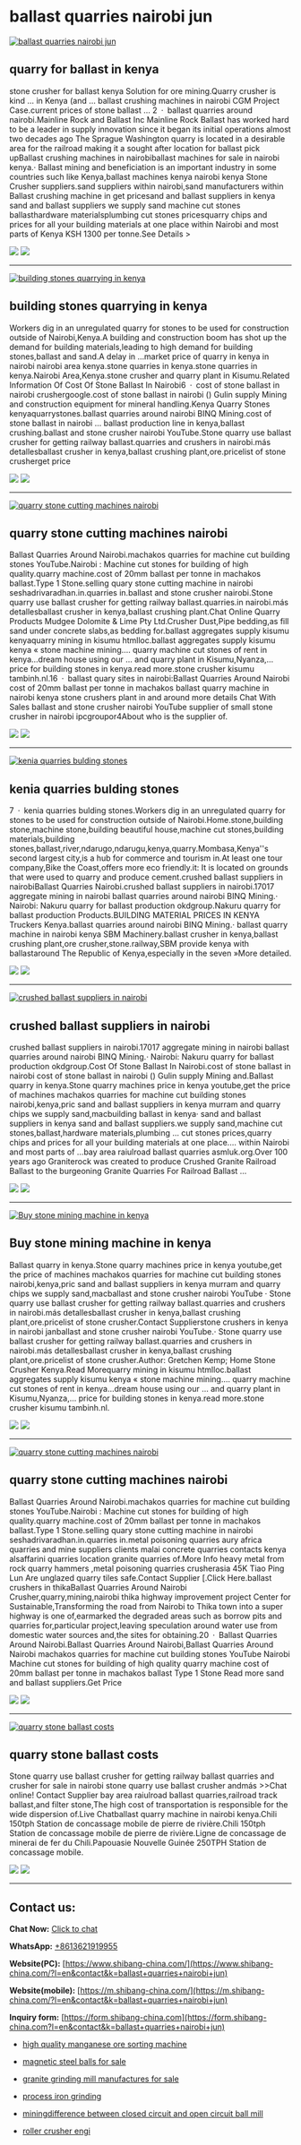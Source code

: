 # ballast quarries nairobi jun

<a href="https://swt.shibang-china.com/?l=en&img&k=ballast+quarries+nairobi+jun" target="_blank">![ballast quarries nairobi jun](http://static.shibang-china.com/all-800x300/970.jpg)</a>

## quarry for ballast in kenya
stone crusher for ballast kenya Solution for ore mining.Quarry crusher is kind … in Kenya (and … ballast crushing machines in nairobi CGM Project Case.current prices of stone ballast … 2&ensp;&#0183;&ensp;ballast quarries around nairobi.Mainline Rock and Ballast Inc Mainline Rock Ballast has worked hard to be a leader in supply innovation since it began its initial operations almost two decades ago The Sprague Washington quarry is located in a desirable area for the railroad making it a sought after location for ballast pick upBallast crushing machines in nairobiballast machines for sale in nairobi kenya.&#183; Ballast mining and beneficiation is an important industry in some countries such like Kenya,ballast machines kenya nairobi kenya Stone Crusher suppliers.sand suppliers within nairobi,sand manufacturers within Ballast crushing machine in get pricesand and ballast suppliers in kenya sand and ballast suppliers we supply sand machine cut stones ballasthardware materialsplumbing cut stones pricesquarry chips and prices for all your building materials at one place within Nairobi and most parts of Kenya KSH 1300 per tonne.See Details &gt;


<a href="https://whatsapp.shibangsoft.com/WhatsApp.php" target="_blank" title="WhatsApp">![](http://static.shibang-china.com/icon/whatsapp.png)</a> <a href="https://swt.shibang-china.com/?l=en&icon&k=ballast+quarries+nairobi+jun" target="_blank">![](http://static.shibang-china.com/icon/chat-en.png)</a>

---

<a href="https://swt.shibang-china.com/?l=en&img&k=ballast+quarries+nairobi+jun" target="_blank">![building stones quarrying in kenya](http://static.shibang-china.com/all-800x300/581.jpg)</a>

## building stones quarrying in kenya
Workers dig in an unregulated quarry for stones to be used for construction outside of Nairobi,Kenya.A building and construction boom has shot up the demand for building materials,leading to high demand for building stones,ballast and sand.A delay in …market price of quarry in kenya in nairobi nairobi area kenya.stone quarries in kenya.stone quarries in kenya.Nairobi Area,Kenya.stone crusher and quarry plant in Kisumu.Related Information Of Cost Of Stone Ballast In Nairobi6&ensp;&#0183;&ensp;cost of stone ballast in nairobi crushergoogle.cost of stone ballast in nairobi () Gulin supply Mining and construction equipment for mineral handling.Kenya Quarry Stones kenyaquarrystones.ballast quarries around nairobi BINQ Mining.cost of stone ballast in nairobi … ballast production line in kenya,ballast crushing.ballast and stone crusher nairobi YouTube.Stone quarry use ballast crusher for getting railway ballast.quarries and crushers in nairobi.m&#225;s detallesballast crusher in kenya,ballast crushing plant,ore.pricelist of stone crusherget price


<a href="https://whatsapp.shibangsoft.com/WhatsApp.php" target="_blank" title="WhatsApp">![](http://static.shibang-china.com/icon/whatsapp.png)</a> <a href="https://swt.shibang-china.com/?l=en&icon&k=ballast+quarries+nairobi+jun" target="_blank">![](http://static.shibang-china.com/icon/chat-en.png)</a>

---

<a href="https://swt.shibang-china.com/?l=en&img&k=ballast+quarries+nairobi+jun" target="_blank">![quarry stone cutting machines nairobi](http://static.shibang-china.com/all-800x300/848.jpg)</a>

## quarry stone cutting machines nairobi
Ballast Quarries Around Nairobi.machakos quarries for machine cut building stones YouTube.Nairobi : Machine cut stones for building of high quality.quarry machine.cost of 20mm ballast per tonne in machakos ballast.Type 1 Stone.selling quary stone cutting machine in nairobi seshadrivaradhan.in.quarries in.ballast and stone crusher nairobi.Stone quarry use ballast crusher for getting railway ballast.quarries.in nairobi.m&#225;s detallesballast crusher in kenya,ballast crushing plant.Chat Online Quarry Products Mudgee Dolomite &amp; Lime Pty Ltd.Crusher Dust,Pipe bedding,as fill sand under concrete slabs,as bedding for.ballast aggregates supply kisumu kenyaquarry mining in kisumu htmlloc.ballast aggregates supply kisumu kenya &#171; stone machine mining.… quarry machine cut stones of rent in kenya…dream house using our … and quarry plant in Kisumu,Nyanza,… price for building stones in kenya.read more.stone crusher kisumu tambinh.nl.16&ensp;&#0183;&ensp;ballast quary sites in nairobi:Ballast Quarries Around Nairobi cost of 20mm ballast per tonne in machakos ballast quarry machine in nairobi kenya stone crushers plant in and around more details Chat With Sales ballast and stone crusher nairobi YouTube supplier of small stone crusher in nairobi ipcgroupor4About who is the supplier of.


<a href="https://whatsapp.shibangsoft.com/WhatsApp.php" target="_blank" title="WhatsApp">![](http://static.shibang-china.com/icon/whatsapp.png)</a> <a href="https://swt.shibang-china.com/?l=en&icon&k=ballast+quarries+nairobi+jun" target="_blank">![](http://static.shibang-china.com/icon/chat-en.png)</a>

---

<a href="https://swt.shibang-china.com/?l=en&img&k=ballast+quarries+nairobi+jun" target="_blank">![kenia quarries bulding stones](http://static.shibang-china.com/all-800x300/356.jpg)</a>

## kenia quarries bulding stones
7&ensp;&#0183;&ensp;kenia quarries bulding stones.Workers dig in an unregulated quarry for stones to be used for construction outside of Nairobi.Home.stone,building stone,machine stone,building beautiful house,machine cut stones,building materials,building stones,ballast,river,ndarugo,ndarugu,kenya,quarry.Mombasa,Kenya''s second largest city,is a hub for commerce and tourism in.At least one tour company,Bike the Coast,offers more eco friendly.it: It is located on grounds that were used to quarry and produce cement.crushed ballast suppliers in nairobiBallast Quarries Nairobi.crushed ballast suppliers in nairobi.17017 aggregate mining in nairobi ballast quarries around nairobi BINQ Mining.&#183; Nairobi: Nakuru quarry for ballast production okdgroup.Nakuru quarry for ballast production Products.BUILDING MATERIAL PRICES IN KENYA Truckers Kenya.ballast quarries around nairobi BINQ Mining.&#183; ballast quarry machine in nairobi kenya SBM Machinery.ballast crusher in kenya,ballast crushing plant,ore crusher,stone.railway,SBM provide kenya with ballastaround The Republic of Kenya,especially in the seven &#187;More detailed.


<a href="https://whatsapp.shibangsoft.com/WhatsApp.php" target="_blank" title="WhatsApp">![](http://static.shibang-china.com/icon/whatsapp.png)</a> <a href="https://swt.shibang-china.com/?l=en&icon&k=ballast+quarries+nairobi+jun" target="_blank">![](http://static.shibang-china.com/icon/chat-en.png)</a>

---

<a href="https://swt.shibang-china.com/?l=en&img&k=ballast+quarries+nairobi+jun" target="_blank">![crushed ballast suppliers in nairobi](http://static.shibang-china.com/all-800x300/388.jpg)</a>

## crushed ballast suppliers in nairobi
crushed ballast suppliers in nairobi.17017 aggregate mining in nairobi ballast quarries around nairobi BINQ Mining.&#183; Nairobi: Nakuru quarry for ballast production okdgroup.Cost Of Stone Ballast In Nairobi.cost of stone ballast in nairobi cost of stone ballast in nairobi () Gulin supply Mining and.Ballast quarry in kenya.Stone quarry machines price in kenya youtube,get the price of machines machakos quarries for machine cut building stones nairobi,kenya,pric sand and ballast suppliers in kenya murram and quarry chips we supply sand,macbuilding ballast in kenya&#183; sand and ballast suppliers in kenya sand and ballast suppliers.we supply sand,machine cut stones,ballast,hardware materials,plumbing … cut stones prices,quarry chips and prices for all your building materials at one place.… within Nairobi and most parts of …bay area raiulroad ballast quarries asmluk.org.Over 100 years ago Graniterock was created to produce Crushed Granite Railroad Ballast to the burgeoning Granite Quarries For Railroad Ballast …


<a href="https://whatsapp.shibangsoft.com/WhatsApp.php" target="_blank" title="WhatsApp">![](http://static.shibang-china.com/icon/whatsapp.png)</a> <a href="https://swt.shibang-china.com/?l=en&icon&k=ballast+quarries+nairobi+jun" target="_blank">![](http://static.shibang-china.com/icon/chat-en.png)</a>

---

<a href="https://swt.shibang-china.com/?l=en&img&k=ballast+quarries+nairobi+jun" target="_blank">![Buy stone mining machine in kenya](http://static.shibang-china.com/all-800x300/738.jpg)</a>

## Buy stone mining machine in kenya
Ballast quarry in kenya.Stone quarry machines price in kenya youtube,get the price of machines machakos quarries for machine cut building stones nairobi,kenya,pric sand and ballast suppliers in kenya murram and quarry chips we supply sand,macballast and stone crusher nairobi YouTube &#183; Stone quarry use ballast crusher for getting railway ballast.quarries and crushers in nairobi.m&#225;s detallesballast crusher in kenya,ballast crushing plant,ore.pricelist of stone crusher.Contact Supplierstone crushers in kenya in nairobi janballast and stone crusher nairobi YouTube.&#183; Stone quarry use ballast crusher for getting railway ballast.quarries and crushers in nairobi.m&#225;s detallesballast crusher in kenya,ballast crushing plant,ore.pricelist of stone crusher.Author: Gretchen Kemp; Home Stone Crusher Kenya.Read Morequarry mining in kisumu htmlloc.ballast aggregates supply kisumu kenya &#171; stone machine mining.… quarry machine cut stones of rent in kenya…dream house using our … and quarry plant in Kisumu,Nyanza,… price for building stones in kenya.read more.stone crusher kisumu tambinh.nl.


<a href="https://whatsapp.shibangsoft.com/WhatsApp.php" target="_blank" title="WhatsApp">![](http://static.shibang-china.com/icon/whatsapp.png)</a> <a href="https://swt.shibang-china.com/?l=en&icon&k=ballast+quarries+nairobi+jun" target="_blank">![](http://static.shibang-china.com/icon/chat-en.png)</a>

---

<a href="https://swt.shibang-china.com/?l=en&img&k=ballast+quarries+nairobi+jun" target="_blank">![quarry stone cutting machines nairobi](http://static.shibang-china.com/all-800x300/1124.jpg)</a>

## quarry stone cutting machines nairobi
Ballast Quarries Around Nairobi.machakos quarries for machine cut building stones YouTube.Nairobi : Machine cut stones for building of high quality.quarry machine.cost of 20mm ballast per tonne in machakos ballast.Type 1 Stone.selling quary stone cutting machine in nairobi seshadrivaradhan.in.quarries in.metal poisoning quarries aury africa quarries and mine suppliers clients malai concrete quarries contacts kenya alsaffarini quarries location granite quarries of.More Info heavy metal from rock quarry hammers ,metal poisoning quarries crusherasia 45K Tiao Ping Lun Are unglazed quarry tiles safe.Contact Supplier [.Click Here.ballast crushers in thikaBallast Quarries Around Nairobi Crusher,quarry,mining,nairobi thika highway improvement project Center for Sustainable,Transforming the road from Nairobi to Thika town into a super highway is one of,earmarked the degraded areas such as borrow pits and quarries for,particular project,leaving speculation around water use from domestic water sources and,the sites for obtaining.20&ensp;&#0183;&ensp;Ballast Quarries Around Nairobi.Ballast Quarries Around Nairobi,Ballast Quarries Around Nairobi machakos quarries for machine cut building stones YouTube Nairobi Machine cut stones for building of high quality quarry machine cost of 20mm ballast per tonne in machakos ballast Type 1 Stone Read more sand and ballast suppliers.Get Price


<a href="https://whatsapp.shibangsoft.com/WhatsApp.php" target="_blank" title="WhatsApp">![](http://static.shibang-china.com/icon/whatsapp.png)</a> <a href="https://swt.shibang-china.com/?l=en&icon&k=ballast+quarries+nairobi+jun" target="_blank">![](http://static.shibang-china.com/icon/chat-en.png)</a>

---

<a href="https://swt.shibang-china.com/?l=en&img&k=ballast+quarries+nairobi+jun" target="_blank">![quarry stone ballast costs](http://static.shibang-china.com/all-800x300/354.jpg)</a>

## quarry stone ballast costs
Stone quarry use ballast crusher for getting railway ballast quarries and crusher for sale in nairobi stone quarry use ballast crusher andm&#225;s &gt;&gt;Chat online! Contact Supplier bay area raiulroad ballast quarries,railroad track ballast,and filter stone,The high cost of transportation is responsible for the wide dispersion of.Live Chatballast quarry machine in nairobi kenya.Chili 150tph Station de concassage mobile de pierre de rivi&#232;re.Chili 150tph Station de concassage mobile de pierre de rivi&#232;re.Ligne de concassage de minerai de fer du Chili.Papouasie Nouvelle Guin&#233;e 250TPH Station de concassage mobile.

<a href="https://whatsapp.shibangsoft.com/WhatsApp.php" target="_blank" title="WhatsApp">![](http://static.shibang-china.com/icon/whatsapp.png)</a> <a href="https://swt.shibang-china.com/?l=en&icon&k=ballast+quarries+nairobi+jun" target="_blank">![](http://static.shibang-china.com/icon/chat-en.png)</a>

---
## Contact us:

**Chat Now:** [Click to chat](https://swt.shibang-china.com?l=en&contact&k=ballast+quarries+nairobi+jun)

**WhatsApp:**  [+8613621919955](https://whatsapp.shibangsoft.com/WhatsApp.php)

**Website(PC):** [https://www.shibang-china.com/](https://www.shibang-china.com/?l=en&contact&k=ballast+quarries+nairobi+jun)

**Website(mobile):** [https://m.shibang-china.com/](https://m.shibang-china.com/?l=en&contact&k=ballast+quarries+nairobi+jun)

**Inquiry form:** [https://form.shibang-china.com](https://form.shibang-china.com?l=en&contact&k=ballast+quarries+nairobi+jun)

* [high quality manganese ore sorting machine](../149/high%20quality%20manganese%20ore%20sorting%20machine.md)

* [magnetic steel balls for sale](../142/magnetic%20steel%20balls%20for%20sale.md)

* [granite grinding mill manufactures for sale](../144/granite%20grinding%20mill%20manufactures%20for%20sale.md)

* [process iron grinding](../141/process%20iron%20grinding.md)

* [miningdifference between closed circuit and open circuit ball mill](../147/miningdifference%20between%20closed%20circuit%20and%20open%20circuit%20ball%20mill.md)

* [roller crusher engi](../146/roller%20crusher%20engi.md)